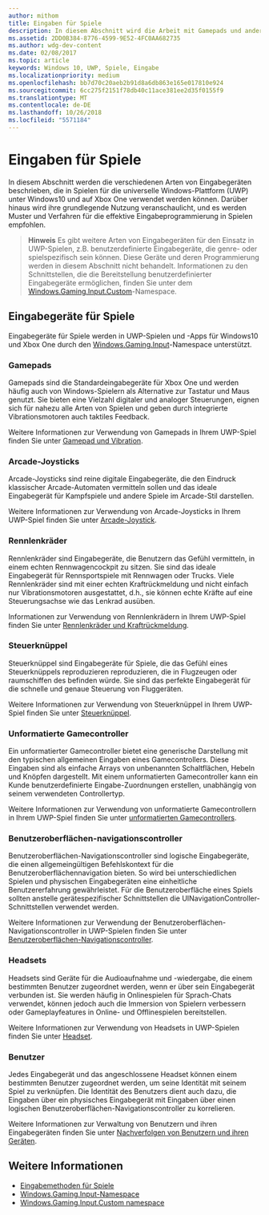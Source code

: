 ```yaml
---
author: mithom
title: Eingaben für Spiele
description: In diesem Abschnitt wird die Arbeit mit Gamepads und anderen Eingabegeräten für Spiele für die Universelle Windows-Plattform (UWP) veranschaulicht.
ms.assetid: 2DD0B384-8776-4599-9E52-4FC0AA682735
ms.author: wdg-dev-content
ms.date: 02/08/2017
ms.topic: article
keywords: Windows 10, UWP, Spiele, Eingabe
ms.localizationpriority: medium
ms.openlocfilehash: bb7d70c20aeb2b91d8a6db863e165e017810e924
ms.sourcegitcommit: 6cc275f2151f78db40c11ace381ee2d35f0155f9
ms.translationtype: MT
ms.contentlocale: de-DE
ms.lasthandoff: 10/26/2018
ms.locfileid: "5571184"
---
```

# <a name="input-for-games"></a>Eingaben für Spiele

In diesem Abschnitt werden die verschiedenen Arten von Eingabegeräten beschrieben, die in Spielen für die universelle Windows-Plattform (UWP) unter Windows10 und auf Xbox One verwendet werden können. Darüber hinaus wird ihre grundlegende Nutzung veranschaulicht, und es werden Muster und Verfahren für die effektive Eingabeprogrammierung in Spielen empfohlen.

> **Hinweis**    Es gibt weitere Arten von Eingabegeräten für den Einsatz in UWP-Spielen, z.B. benutzerdefinierte Eingabegeräte, die genre- oder spielspezifisch sein können. Diese Geräte und deren Programmierung werden in diesem Abschnitt nicht behandelt. Informationen zu den Schnittstellen, die die Bereitstellung benutzerdefinierter Eingabegeräte ermöglichen, finden Sie unter dem [Windows.Gaming.Input.Custom](https://docs.microsoft.com/uwp/api/windows.gaming.input.custom)-Namespace.

## <a name="gaming-input-devices"></a>Eingabegeräte für Spiele

Eingabegeräte für Spiele werden in UWP-Spielen und -Apps für Windows10 und Xbox One durch den [Windows.Gaming.Input](https://docs.microsoft.com/uwp/api/windows.gaming.input)-Namespace unterstützt.

### <a name="gamepads"></a>Gamepads

Gamepads sind die Standardeingabegeräte für Xbox One und werden häufig auch von Windows-Spielern als Alternative zur Tastatur und Maus genutzt. Sie bieten eine Vielzahl digitaler und analoger Steuerungen, eignen sich für nahezu alle Arten von Spielen und geben durch integrierte Vibrationsmotoren auch taktiles Feedback.

Weitere Informationen zur Verwendung von Gamepads in Ihrem UWP-Spiel finden Sie unter [Gamepad und Vibration](gamepad-and-vibration.md).

### <a name="arcade-sticks"></a>Arcade-Joysticks

Arcade-Joysticks sind reine digitale Eingabegeräte, die den Eindruck klassischer Arcade-Automaten vermitteln sollen und das ideale Eingabegerät für Kampfspiele und andere Spiele im Arcade-Stil darstellen.

Weitere Informationen zur Verwendung von Arcade-Joysticks in Ihrem UWP-Spiel finden Sie unter [Arcade-Joystick](arcade-stick.md).

### <a name="racing-wheels"></a>Rennlenkräder

Rennlenkräder sind Eingabegeräte, die Benutzern das Gefühl vermitteln, in einem echten Rennwagencockpit zu sitzen. Sie sind das ideale Eingabegerät für Rennsportspiele mit Rennwagen oder Trucks. Viele Rennlenkräder sind mit einer echten Kraftrückmeldung und nicht einfach nur Vibrationsmotoren ausgestattet, d.h., sie können echte Kräfte auf eine Steuerungsachse wie das Lenkrad ausüben.

Informationen zur Verwendung von Rennlenkrädern in Ihrem UWP-Spiel finden Sie unter [Rennlenkräder und Kraftrückmeldung](racing-wheel-and-force-feedback.md).

### <a name="flight-sticks"></a>Steuerknüppel

Steuerknüppel sind Eingabegeräte für Spiele, die das Gefühl eines Steuerknüppels reproduzieren reproduzieren, die in Flugzeugen oder raumschiffen des befinden würde. Sie sind das perfekte Eingabegerät für die schnelle und genaue Steuerung von Fluggeräten.

Weitere Informationen zur Verwendung von Steuerknüppel in Ihrem UWP-Spiel finden Sie unter [Steuerknüppel](flight-stick.md).

### <a name="raw-game-controllers"></a>Unformatierte Gamecontroller

Ein unformatierter Gamecontroller bietet eine generische Darstellung mit den typischen allgemeinen Eingaben eines Gamecontrollers. Diese Eingaben sind als einfache Arrays von unbenannten Schaltflächen, Hebeln und Knöpfen dargestellt. Mit einem unformatierten Gamecontroller kann ein Kunde benutzerdefinierte Eingabe-Zuordnungen erstellen, unabhängig von seinem verwendeten Controllertyp.

Weitere Informationen zur Verwendung von unformatierte Gamecontrollern in Ihrem UWP-Spiel finden Sie unter [unformatierten Gamecontrollers](raw-game-controller.md).

### <a name="ui-navigation-controllers"></a>Benutzeroberflächen-navigationscontroller

Benutzeroberflächen-Navigationscontroller sind logische Eingabegeräte, die einen allgemeingültigen Befehlskontext für die Benutzeroberflächennavigation bieten. So wird bei unterschiedlichen Spielen und physischen Eingabegeräten eine einheitliche Benutzererfahrung gewährleistet. Für die Benutzeroberfläche eines Spiels sollten anstelle gerätespezifischer Schnittstellen die UINavigationController-Schnittstellen verwendet werden.

Weitere Informationen zur Verwendung der Benutzeroberflächen-Navigationscontroller in UWP-Spielen finden Sie unter [Benutzeroberflächen-Navigationscontroller](ui-navigation-controller.md).

### <a name="headsets"></a>Headsets

Headsets sind Geräte für die Audioaufnahme und -wiedergabe, die einem bestimmten Benutzer zugeordnet werden, wenn er über sein Eingabegerät verbunden ist. Sie werden häufig in Onlinespielen für Sprach-Chats verwendet, können jedoch auch die Immersion von Spielern verbessern oder Gameplayfeatures in Online- und Offlinespielen bereitstellen.

Weitere Informationen zur Verwendung von Headsets in UWP-Spielen finden Sie unter [Headset](headset.md).

### <a name="users"></a>Benutzer

Jedes Eingabegerät und das angeschlossene Headset können einem bestimmten Benutzer zugeordnet werden, um seine Identität mit seinem Spiel zu verknüpfen. Die Identität des Benutzers dient auch dazu, die Eingaben über ein physisches Eingabegerät mit Eingaben über einen logischen Benutzeroberflächen-Navigationscontroller zu korrelieren.

Weitere Informationen zur Verwaltung von Benutzern und ihren Eingabegeräten finden Sie unter [Nachverfolgen von Benutzern und ihren Geräten](input-practices-for-games.md#tracking-users-and-their-devices).

## <a name="see-also"></a>Weitere Informationen

* [Eingabemethoden für Spiele](input-practices-for-games.md)
* [Windows.Gaming.Input-Namespace](https://docs.microsoft.com/uwp/api/windows.gaming.input)
* [Windows.Gaming.Input.Custom namespace](https://docs.microsoft.com/uwp/api/windows.gaming.input.custom)